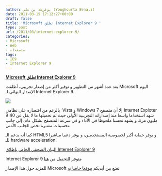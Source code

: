 ```yaml
---
author: يوغرطة بن علي (Youghourta Benali)
date: 2011-03-15 17:12:27+00:00
draft: false
title: 'Microsoft تطلق Internet Explorer 9 '
type: post
url: /2011/03/internet-explorer-9/
categories:
- Microsoft
- Web
- متصفحات
tags:
- IE9
- Internet Explorer 9
---
```


**[Microsoft تطلق Internet Explorer 9](http://www.it-scoop.com/2011/03/internet-explorer-9/)**


بعد عدة أشهر من التطوير و توفير أكثر من إصدار تجريبي، أطلقت Microsoft اليوم الإصدار النهائي لـ Internet Explorer 9.

[![](http://www.it-scoop.com/wp-content/uploads/2011/03/internet-explorer-9-logo.jpg)
](http://www.it-scoop.com/2011/03/internet-explorer-9/)

بالرغم من اقتصاره على نظامي  Vista و Windows 7 إلا أن متصفح Internet Exploter 9 شهد استخداما واسعا منذ إصداراته التجريبية الأولى حيث تم تحميلها ما لا يقل عن 40 مليون مرة. و يشهد تحسنا ملحوظا في الأداء و في سرعة المتصفح بشكل عام. إلى جانب تحسينات معتبرة تخص الجانب الأمني.

كما أنه يدعم الـ HTML5 و يوفر حماية أكبر لخصوصية المستخدمين، و يوفر دعما مباشرا للـ hardware acceleration.

[البيان الصحفي الخاص بإطلاق Internet Explorer 9](http://www.microsoft.com/presspass/press/2011/mar11/03-14IE9RTWPR.mspx)

Internet Explorer 9 متوفر للتحميل من [هنا](http://www.beautyoftheweb.com/downloadie9)

للمزيد حول هذا الإصدار Microsoft تضع بين أيديكم [موقعا خاصا به](http://www.beautyoftheweb.com/)


